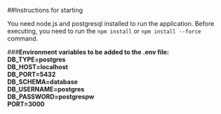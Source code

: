 ##Instructions for starting

You need node.js and postgresql installed to run the application. Before executing, you need to run the `npm install` or `npm install --force` command.

###**Environment variables to be added to the .env file:**
**DB_TYPE=postgres\
DB_HOST=localhost\
DB_PORT=5432\
DB_SCHEMA=database\
DB_USERNAME=postgres\
DB_PASSWORD=postgrespw\
PORT=3000**

